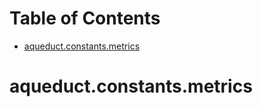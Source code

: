 # Table of Contents

* [aqueduct.constants.metrics](#aqueduct.constants.metrics)

<a id="aqueduct.constants.metrics"></a>

# aqueduct.constants.metrics

